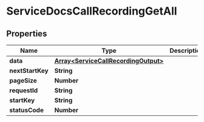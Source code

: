 

# ServiceDocsCallRecordingGetAll


## Properties

| Name | Type | Description | Notes |
|------------ | ------------- | ------------- | -------------|
|**data** | [**Array&lt;ServiceCallRecordingOutput&gt;**](ServiceCallRecordingOutput.md) |  |  [optional] |
|**nextStartKey** | **String** |  |  [optional] |
|**pageSize** | **Number** |  |  [optional] |
|**requestId** | **String** |  |  [optional] |
|**startKey** | **String** |  |  [optional] |
|**statusCode** | **Number** |  |  [optional] |



